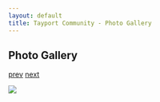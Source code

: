 ```yaml
---
layout: default
title: Tayport Community - Photo Gallery
---
```

## Photo Gallery

[prev](http://tayport.org.uk/photo/137) [next](http://tayport.org.uk/photo/139)

![ ](http://tayport.org.uk/media/138.jpg " ")

